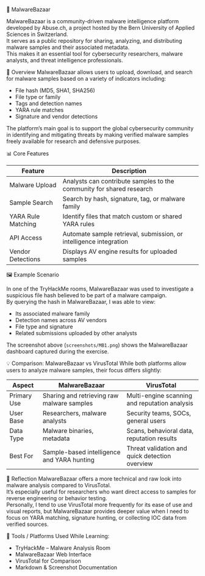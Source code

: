 🧩 MalwareBazaar


MalwareBazaar is a community-driven malware intelligence platform developed by Abuse.ch, a project hosted by the Bern University of Applied Sciences in Switzerland.  
It serves as a public repository for sharing, analyzing, and distributing malware samples and their associated metadata.  
This makes it an essential tool for cybersecurity researchers, malware analysts, and threat intelligence professionals.

🧠 Overview
MalwareBazaar allows users to upload, download, and search for malware samples based on a variety of indicators including:

- File hash (MD5, SHA1, SHA256)
- File type or family
- Tags and detection names
- YARA rule matches
- Signature and vendor detections

The platform’s main goal is to support the global cybersecurity community in identifying and mitigating threats by making verified malware samples freely available for research and defensive purposes.

📊 Core Features

Feature | Description
--- | ---
Malware Upload | Analysts can contribute samples to the community for shared research
Sample Search | Search by hash, signature, tag, or malware family
YARA Rule Matching | Identify files that match custom or shared YARA rules
API Access | Automate sample retrieval, submission, or intelligence integration
Vendor Detections | Displays AV engine results for uploaded samples

🖼️ Example Scenario

In one of the TryHackMe rooms, MalwareBazaar was used to investigate a suspicious file hash believed to be part of a malware campaign.  
By querying the hash in MalwareBazaar, I was able to view:

- Its associated malware family  
- Detection names across AV vendors  
- File type and signature  
- Related submissions uploaded by other analysts  

The screenshot above (`screenshots/MB1.png`) shows the MalwareBazaar dashboard captured during the exercise.

💡 Comparison: MalwareBazaar vs VirusTotal
While both platforms allow users to analyze malware samples, their focus differs slightly:

Aspect | MalwareBazaar | VirusTotal
--- | --- | ---
Primary Use | Sharing and retrieving raw malware samples | Multi-engine scanning and reputation analysis
User Base | Researchers, malware analysts | Security teams, SOCs, general users
Data Type | Malware binaries, metadata | Scans, behavioral data, reputation results
Best For | Sample-based intelligence and YARA hunting | Threat validation and quick detection overview

🧠 Reflection
MalwareBazaar offers a more technical and raw look into malware analysis compared to VirusTotal.  
It’s especially useful for researchers who want direct access to samples for reverse engineering or behavior testing.  
Personally, I tend to use VirusTotal more frequently for its ease of use and visual reports, but MalwareBazaar provides deeper value when I need to focus on YARA matching, signature hunting, or collecting IOC data from verified sources.

🧰 Tools / Platforms Used While Learning:
- TryHackMe – Malware Analysis Room  
- MalwareBazaar Web Interface  
- VirusTotal for Comparison  
- Markdown & Screenshot Documentation
